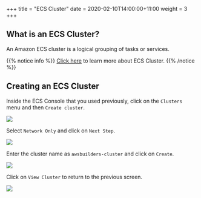 +++
title = "ECS Cluster"
date = 2020-02-10T14:00:00+11:00
weight = 3
+++

## What is an ECS Cluster?

An Amazon ECS cluster is a logical grouping of tasks or services.

{{% notice info %}}
[Click here](https://docs.aws.amazon.com/AmazonECS/latest/userguide/clusters.html) to learn more about ECS Cluster.
{{% /notice %}}

## Creating an ECS Cluster

Inside the ECS Console that you used previously, click on the `Clusters` menu and then `Create cluster`.

![](/images/ecs_fargate/ecs_fargate_cluster_1.png)

Select `Network Only` and click on `Next Step`.

![](/images/ecs_fargate/ecs_fargate_cluster_2.png)

Enter the cluster name as `awsbuilders-cluster` and click on `Create`.

![](/images/ecs_fargate/ecs_fargate_cluster_3.png)

Click on `View Cluster` to return to the previous screen.

![](/images/ecs_fargate/ecs_fargate_cluster_4.png)
